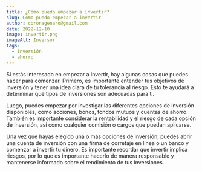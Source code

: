 ```yaml
---
title: ¿Cómo puedo empezar a invertir?
slug: Como-puedo-empezar-a-invertir
author: coronagenaro@gmail.com
date: 2022-12-10
image: invertir.png
imageAlt: Inversor
tags:
  - Inversión
  - ahorro
---
```

<!--StartFragment-->

Si estás interesado en empezar a invertir, hay algunas cosas que puedes hacer para comenzar. Primero, es importante entender tus objetivos de inversión y tener una idea clara de tu tolerancia al riesgo. Esto te ayudará a determinar qué tipos de inversiones son adecuadas para ti.

Luego, puedes empezar por investigar las diferentes opciones de inversión disponibles, como acciones, bonos, fondos mutuos y cuentas de ahorro. También es importante considerar la rentabilidad y el riesgo de cada opción de inversión, así como cualquier comisión o cargos que puedan aplicarse.

Una vez que hayas elegido una o más opciones de inversión, puedes abrir una cuenta de inversión con una firma de corretaje en línea o un banco y comenzar a invertir tu dinero. Es importante recordar que invertir implica riesgos, por lo que es importante hacerlo de manera responsable y mantenerse informado sobre el rendimiento de tus inversiones.

<!--EndFragment-->